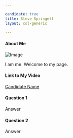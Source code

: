 ```yaml
---

candidate: true
title: Steve Springett 
layout: col-generic

---
```


#### About Me
![Image](#)

I am me.  Welcome to my page.

#### Link to My Video
[Candidate Name](#)

#### Question 1

Answer

#### Question 2

Answer

